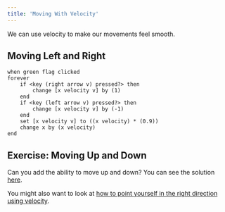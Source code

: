 ```yaml
---
title: 'Moving With Velocity'
---
```


We can use velocity to make our movements feel smooth.

## Moving Left and Right

```scratch
when green flag clicked
forever
	if <key (right arrow v) pressed?> then
		change [x velocity v] by (1)
	end
	if <key (left arrow v) pressed?> then
		change [x velocity v] by (-1)
	end
	set [x velocity v] to ((x velocity) * (0.9))
	change x by (x velocity)
end
```

## Exercise: Moving Up and Down

Can you add the ability to move up and down? You can see the solution [here](moving-up-and-down-with-velocity-solution).

You might also want to look at [how to point yourself in the right direction using velocity](finding-direction-with-velocity).
